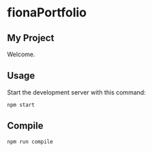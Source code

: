 # fionaPortfolio

My Project
---
 
Welcome.

Usage
---
 
Start the development server with this command:
 
```
npm start

```
 
Compile
---
 
```
npm run compile

```